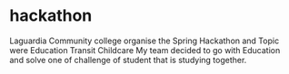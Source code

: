 # hackathon
Laguardia Community college organise the Spring Hackathon and Topic were
Education
Transit 
Childcare
My team decided to go with Education and solve one of challenge of student that is studying together.
			
